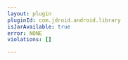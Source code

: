 ```yaml
---
layout: plugin
pluginId: com.jdroid.android.library
isJarAvailable: true
error: NONE
violations: []

---
```

